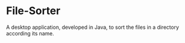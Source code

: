 # File-Sorter

  A desktop application, developed in Java, to sort the files in a directory according its name.
